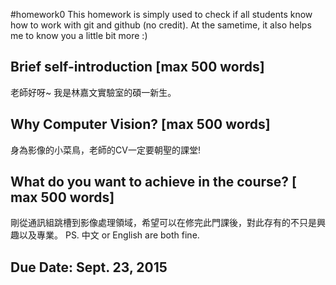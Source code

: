 #homework0
This homework is simply used to check if all students know how to work with git and github (no credit).
At the sametime, it also helps me to know you a little bit more :)

## Brief self-introduction [max 500 words]
 老師好呀~ 我是林嘉文實驗室的碩一新生。
## Why Computer Vision? [max 500 words]
 身為影像的小菜鳥，老師的CV一定要朝聖的課堂!
## What do you want to achieve in the course? [ max 500 words]
剛從通訊組跳槽到影像處理領域，希望可以在修完此門課後，對此存有的不只是興趣以及專業。
PS. 中文 or English are both fine.

## Due Date: Sept. 23, 2015
